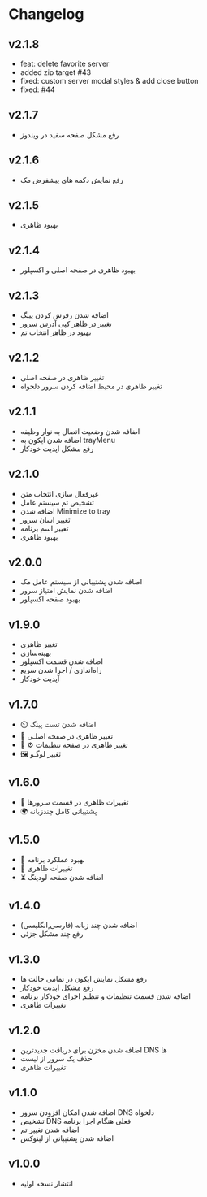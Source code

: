 # Changelog

## v2.1.8
-  feat: delete favorite server
-  added zip target #43
-  fixed: custom server modal styles & add close button
-  fixed: #44

## v2.1.7

- رفع مشکل صفحه سفید در ویندوز

## v2.1.6

- رفع نمایش دکمه های پیشفرض مک

## v2.1.5

- بهبود ظاهری

## v2.1.4

- بهبود ظاهری در صفحه اصلی و اکسپلور

## v2.1.3

- اضافه شدن رفرش کردن پینگ
- تغییر در ظاهر کپی آدرس سرور
- بهبود در ظاهر انتخاب تم

## v2.1.2

- تغییر ظاهری در صفحه اصلی
- تغییر ظاهری در محیط اضافه کردن سرور دلخواه

## v2.1.1

- اضافه شدن وضعیت اتصال به نوار وظیفه
- اضافه شدن ایکون به trayMenu
- رفع مشکل اپدیت خودکار

## v2.1.0

- غیرفعال سازی انتخاب متن
- تشخیص تم سیستم عامل
- اضافه شدن Minimize to tray
- تغییر اسان سرور
- تغییر اسم برنامه
- بهبود ظاهری

## v2.0.0

- اضافه شدن پشتیبانی از سیستم عامل مک
- اضافه شدن نمایش امتیاز سرور
- بهبود صفحه اکسپلور

## v1.9.0

- تغییر ظاهری
- بهینه‌سازی
- اضافه شدن قسمت اکسپلور
- راه‌اندازی / اجرا شدن سریع
- آپدیت خودکار

## v1.7.0

- ⏲️ اضافه شدن تست پینگ
- 🎨 تغییر ظاهری در صفحه اصلـی
- 🎨 ⚙️ تغییر ظاهری در صفحه تنظیمات
- 🖼️ تغییر لوگـو

## v1.6.0

- 🎨 تغییرات ظاهری در قسمت سرورها
- 🌍 پشتیبانی کامل چندزبانه

## v1.5.0

- 🧹 بهبود عملکرد برنامه
- 🎨 تغییرات ظاهری
- ⏳ اضافه شدن صفحه لودینگ

## v1.4.0

- اضافه شدن چند زبانه (فارسی,انگلیسی)
- رفع چند مشکل جزئی

## v1.3.0

- رفع مشکل نمایش ایکون در تمامی حالت ها
- رفع مشکل اپدیت خودکار
- اضافه شدن قسمت تنظیمات و تنظیم اجرای خودکار برنامه
- تغییرات ظاهری

## v1.2.0

- اضافه شدن مخزن برای دریافت جدیدترین DNS ها
- حذف یک سرور از لیست
- تغییرات ظاهری

## v1.1.0

- اضافه شدن امکان افزودن سرور DNS دلخواه
- تشخیص DNS فعلی هنگام اجرا برنامه
- اضافه شدن تغییر تم
- اضافه شدن پشتیبانی از لینوکس

## v1.0.0

- انتشار نسخه اولیه

